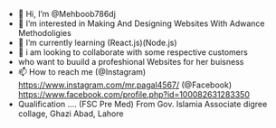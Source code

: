 - 👋 Hi, I’m @Mehboob786dj
- 👀 I’m interested in Making And Designing Websites With Adwance Methodoligies
- 🌱 I’m currently learning (React.js)(Node.js)
- 💞️ i am looking to collaborate with some respective customers 
-    who want to buuild a profeshional Websites for her buisness
- 📫 How to reach me (@Instagram) https://www.instagram.com/mr.pagal4567/ (@Facebook) https://www.facebook.com/profile.php?id=100082631283350 
- Qualification .... (FSC Pre Med) From Gov. Islamia Associate digree collage, Ghazi Abad, Lahore 
<!---
Mehboob786dj/Mehboob786dj is a ✨ special ✨ repository because its `README.md` (this file) appears on your GitHub profile.
You can click the Preview link to take a look at your changes.
--->
